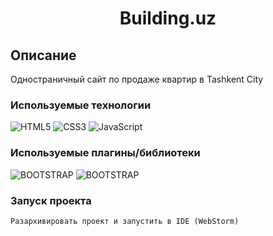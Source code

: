 <h1 align="center">Building.uz</h1>

## Описание
Одностраничный сайт по продаже квартир в Tashkent City

### Используемые технологии
![HTML5](https://img.shields.io/badge/-HTML5-black?style=flat-square&logo=html5&logoColor=html)
![CSS3](https://img.shields.io/badge/-CSS3-black?style=flat-square&logo=css3&logoColor=css3)
![JavaScript](https://img.shields.io/badge/-JavaScript-black?style=flat-square&logo=javascript)

### Используемые плагины/библиотеки
![BOOTSTRAP](https://img.shields.io/badge/-BOOTSTRAP-black?style=flat-square&logo=bootstrap&logoColor=bootstrap)
![BOOTSTRAP](https://img.shields.io/badge/-JQuery-black?style=flat-square&logo=jquery&logoColor=jquery)


### Запуск проекта
```
Разархивировать проект и запустить в IDE (WebStorm)
```
